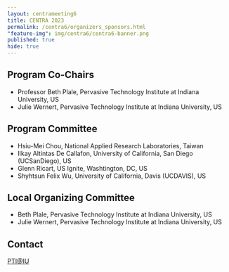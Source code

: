 ```yaml
---
layout: centrameeting6
title: CENTRA 2023
permalink: /centra6/organizers_sponsors.html
"feature-img": img/centra6/centra6-banner.png
published: true
hide: true
---
```


## Program Co-Chairs
- Professor Beth Plale, Pervasive Technology Institute at Indiana University, US
- Julie Wernert, Pervasive Technology Institute at Indiana University, US

## Program Committee

- Hsiu-Mei Chou, National Applied Research Laboratories, Taiwan
- Ilkay Altintas De Callafon, University of California, San Diego (UCSanDiego), US
- Glenn Ricart, US Ignite, Washtington, DC, US
- Shyhtsun Felix Wu, University of California, Davis (UCDAVIS), US

## Local Organizing Committee
-	Beth Plale, Pervasive Technology Institute at Indiana University, US
-	Julie Wernert, Pervasive Technology Institute at Indiana University, US

## Contact
[PTI@IU](pti@iu.edu)
